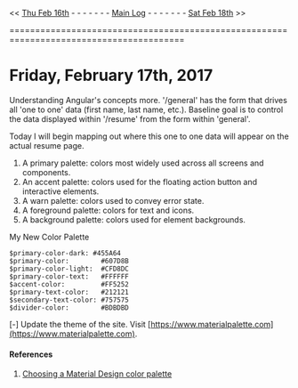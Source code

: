 
<< [Thu Feb 16th]() - - - - - - - [Main Log]() - - - - - - - [Sat Feb 18th]() >> 

========================================================================================  

# Friday, February 17th, 2017 

Understanding Angular's concepts more. '/general' has the form that drives all 'one to one' data (first name, last name, etc.). Baseline goal is to control the data displayed within '/resume' from the form within 'general'.  

Today I will begin mapping out where this one to one data will appear on the actual resume page.

1. A primary palette: colors most widely used across all screens and components. 
2. An accent palette: colors used for the floating action button and interactive elements.
3. A warn palette: colors used to convey error state.
4. A foreground palette: colors for text and icons.
5. A background palette: colors used for element backgrounds.


My New Color Palette 
   
	$primary-color-dark: #455A64  
	$primary-color:        #607D8B  
	$primary-color-light:  #CFD8DC  
	$primary-color-text:   #FFFFFF  
	$accent-color:         #FF5252  
	$primary-text-color:   #212121  
	$secondary-text-color: #757575   
	$divider-color:        #BDBDBD  



[-] Update the theme of the site. Visit [https://www.materialpalette.com](https://www.materialpalette.com). 






#### References  
1. [Choosing a Material Design color palette](https://medium.com/covalent-ui/angular-material-2-theme-tutorial-2f7e6c344006#.98na5k8cn)